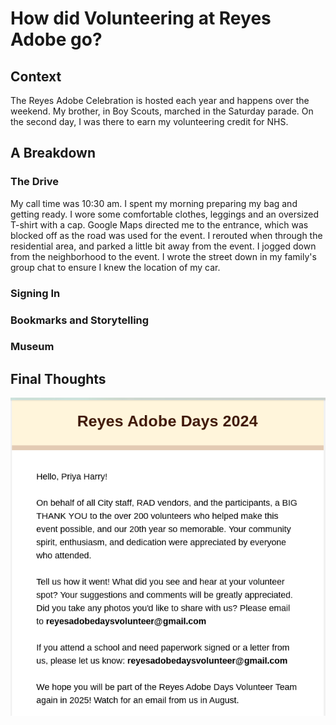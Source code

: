 # How did Volunteering at Reyes Adobe go?

## Context
The Reyes Adobe Celebration is hosted each year and happens over the weekend.
My brother, in Boy Scouts, marched in the Saturday parade. 
On the second day, I was there to earn my volunteering credit for NHS.

## A Breakdown
### The Drive
My call time was 10:30 am. I spent my morning preparing my bag and getting ready. I wore some comfortable clothes, leggings and an oversized T-shirt with a cap. Google Maps directed me to the entrance, which was blocked off as the road was used for the event. I rerouted when through the residential area, and parked a little bit away from the event. I jogged down from the neighborhood to the event. I wrote the street down in my family's group chat to ensure I knew the location of my car.

### Signing In


### Bookmarks and Storytelling


### Museum


## Final Thoughts


!["Email"](https://github.com/CaptainSapphire/PH-s-Blog/blob/main/assets/October%202024/Screenshot%202024-10-09%209.43.29%20AM.png?raw=true)
